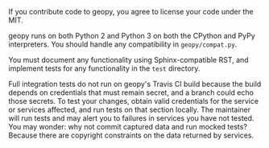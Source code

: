 If you contribute code to geopy, you agree to license your code under the MIT.

geopy runs on both Python 2 and Python 3 on both the CPython and PyPy
interpreters. You should handle any compatibility in `geopy/compat.py`.

You must document any functionality using Sphinx-compatible RST, and
implement tests for any functionality in the `test` directory.

Full integration tests do not run on geopy's Travis CI build because the build
depends on credentials that must remain secret, and a branch could echo
those secrets. To test your changes, obtain valid credentials for the
service or services affected, and run tests on that section locally. The
maintainer will run tests and may alert you to failures in services you have
not tested. You may wonder: why not commit captured data and run mocked
tests? Because there are copyright constraints on the data returned by
services.
